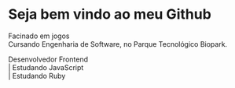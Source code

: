 

 <h1> Seja bem vindo ao meu Github </h1>
Facinado em jogos <br>
Cursando Engenharia de Software, no Parque Tecnológico Biopark. <br>

Desenvolvedor Frontend <br>
| Estudando JavaScript <br>
| Estudando Ruby       <br>

